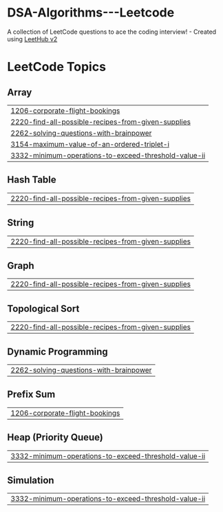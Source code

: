 # DSA-Algorithms---Leetcode
A collection of LeetCode questions to ace the coding interview! - Created using [LeetHub v2](https://github.com/arunbhardwaj/LeetHub-2.0)

<!---LeetCode Topics Start-->
# LeetCode Topics
## Array
|  |
| ------- |
| [1206-corporate-flight-bookings](https://github.com/Ajayksoni98/DSA-Algorithms---Leetcode/tree/master/1206-corporate-flight-bookings) |
| [2220-find-all-possible-recipes-from-given-supplies](https://github.com/Ajayksoni98/DSA-Algorithms---Leetcode/tree/master/2220-find-all-possible-recipes-from-given-supplies) |
| [2262-solving-questions-with-brainpower](https://github.com/Ajayksoni98/DSA-Algorithms---Leetcode/tree/master/2262-solving-questions-with-brainpower) |
| [3154-maximum-value-of-an-ordered-triplet-i](https://github.com/Ajayksoni98/DSA-Algorithms---Leetcode/tree/master/3154-maximum-value-of-an-ordered-triplet-i) |
| [3332-minimum-operations-to-exceed-threshold-value-ii](https://github.com/Ajayksoni98/DSA-Algorithms---Leetcode/tree/master/3332-minimum-operations-to-exceed-threshold-value-ii) |
## Hash Table
|  |
| ------- |
| [2220-find-all-possible-recipes-from-given-supplies](https://github.com/Ajayksoni98/DSA-Algorithms---Leetcode/tree/master/2220-find-all-possible-recipes-from-given-supplies) |
## String
|  |
| ------- |
| [2220-find-all-possible-recipes-from-given-supplies](https://github.com/Ajayksoni98/DSA-Algorithms---Leetcode/tree/master/2220-find-all-possible-recipes-from-given-supplies) |
## Graph
|  |
| ------- |
| [2220-find-all-possible-recipes-from-given-supplies](https://github.com/Ajayksoni98/DSA-Algorithms---Leetcode/tree/master/2220-find-all-possible-recipes-from-given-supplies) |
## Topological Sort
|  |
| ------- |
| [2220-find-all-possible-recipes-from-given-supplies](https://github.com/Ajayksoni98/DSA-Algorithms---Leetcode/tree/master/2220-find-all-possible-recipes-from-given-supplies) |
## Dynamic Programming
|  |
| ------- |
| [2262-solving-questions-with-brainpower](https://github.com/Ajayksoni98/DSA-Algorithms---Leetcode/tree/master/2262-solving-questions-with-brainpower) |
## Prefix Sum
|  |
| ------- |
| [1206-corporate-flight-bookings](https://github.com/Ajayksoni98/DSA-Algorithms---Leetcode/tree/master/1206-corporate-flight-bookings) |
## Heap (Priority Queue)
|  |
| ------- |
| [3332-minimum-operations-to-exceed-threshold-value-ii](https://github.com/Ajayksoni98/DSA-Algorithms---Leetcode/tree/master/3332-minimum-operations-to-exceed-threshold-value-ii) |
## Simulation
|  |
| ------- |
| [3332-minimum-operations-to-exceed-threshold-value-ii](https://github.com/Ajayksoni98/DSA-Algorithms---Leetcode/tree/master/3332-minimum-operations-to-exceed-threshold-value-ii) |
<!---LeetCode Topics End-->